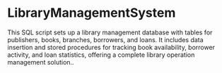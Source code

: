 # LibraryManagementSystem
 This SQL script sets up a library management database with tables for publishers, books, branches, borrowers, and loans. It includes data insertion and stored procedures for tracking book availability, borrower activity, and loan statistics, offering a complete library operation management solution..
